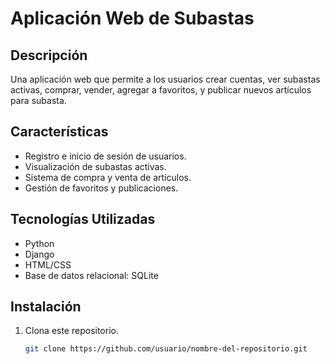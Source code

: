# Aplicación Web de Subastas

## Descripción
Una aplicación web que permite a los usuarios crear cuentas, ver subastas activas, comprar, vender, agregar a favoritos, y publicar nuevos artículos para subasta.

## Características
- Registro e inicio de sesión de usuarios.
- Visualización de subastas activas.
- Sistema de compra y venta de artículos.
- Gestión de favoritos y publicaciones.

## Tecnologías Utilizadas
- Python
- Django
- HTML/CSS
- Base de datos relacional: SQLite

## Instalación
1. Clona este repositorio.
   ```bash
   git clone https://github.com/usuario/nombre-del-repositorio.git
